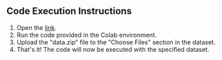 ## Code Execution Instructions

1. Open the [link](https://colab.research.google.com/drive/1uoA2cYpV8oZWM_yMtFwtgl6oYu0nz0j7?usp=sharing).
2. Run the code provided in the Colab environment.
3. Upload the "data.zip" file to the "Choose Files" section in the dataset.
4. That's it! The code will now be executed with the specified dataset.
